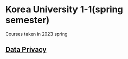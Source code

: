 # Korea University 1-1(spring semester)
Courses taken in 2023 spring
## [Data Privacy](Data_privacy_thesis)
